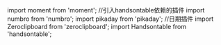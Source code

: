  import moment from 'moment'; //引入handsontable依赖的插件
 import numbro from 'numbro';
 import pikaday from 'pikaday'; //日期插件
 import Zeroclipboard from 'zeroclipboard';
 import Handsontable from 'handsontable';